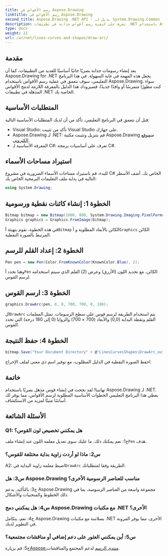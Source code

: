 ```yaml
---
title: رسم الأقواس في Aspose.Drawing
linktitle: رسم الأقواس في Aspose.Drawing
second_title: Aspose.Drawing .NET API - بديل لـ System.Drawing.Common
description: تعرف على كيفية رسم أقواس جذابة في تطبيقات .NET باستخدام Aspose.Drawing. اتبع دليلنا خطوة بخطوة للحصول على نتائج مرئية مذهلة.
type: docs
weight: 11
url: /ar/net/lines-curves-and-shapes/draw-arc/
---
```

## مقدمة

يعد إنشاء رسومات جذابة بصريًا جانبًا أساسيًا للعديد من التطبيقات، كما أن Aspose.Drawing for .NET يجعل هذه المهمة في غاية السهولة. في هذا البرنامج التعليمي، سوف نتعمق في عملية رسم الأقواس باستخدام Aspose.Drawing. سواء كنت مطورًا متمرسًا أو وافدًا جديدًا، فسيزودك هذا الدليل بالمعرفة اللازمة لدمج الأقواس المذهلة في تطبيقات .NET الخاصة بك.

## المتطلبات الأساسية

قبل أن نتعمق في البرنامج التعليمي، تأكد من أن لديك المتطلبات الأساسية التالية:

- Visual Studio: تأكد من تثبيت Visual Studio على جهازك.
-  Aspose.Drawing لـ .NET: قم بتنزيل وتثبيت مكتبة Aspose.Drawing من[موقع إلكتروني](https://releases.aspose.com/drawing/net/).
- المعرفة الأساسية لـ C#: تعرف على أساسيات برمجة C#.

## استيراد مساحات الأسماء

للبدء، قم باستيراد مساحات الأسماء الضرورية في مشروع C# الخاص بك. أضف الأسطر التالية في بداية ملف التعليمات البرمجية الخاص بك:

```csharp
using System.Drawing;
```

## الخطوة 1: إنشاء كائنات نقطية ورسومية

```csharp
Bitmap bitmap = new Bitmap(1000, 800, System.Drawing.Imaging.PixelFormat.Format32bppPArgb);
Graphics graphics = Graphics.FromImage(bitmap);
```

 في هذه الخطوة، نقوم بتهيئة أ`Bitmap` الكائن بالأبعاد المطلوبة و أ`Graphics` الكائن المرتبط بالصورة النقطية.

## الخطوة 2: إعداد القلم للرسم

```csharp
Pen pen = new Pen(Color.FromKnownColor(KnownColor.Blue), 2);
```

 وهنا نحدد أ`Pen` الكائن، مع تحديد اللون (الأزرق) وعرض (2) القلم الذي سيتم استخدامه لرسم القوس.

## الخطوة 3: ارسم القوس

```csharp
graphics.DrawArc(pen, 0, 0, 700, 700, 0, 180);
```

 ال`DrawArc` يتم استخدام الطريقة لرسم قوس على سطح الرسومات. تمثل المعلمات القلم ونقطة البداية (0,0) والأبعاد (700 × 700) والزوايا (0 إلى 180 درجة) التي تحدد القوس.

## الخطوة 4: حفظ النتيجة

```csharp
bitmap.Save("Your Document Directory" + @"LinesCurvesShapes\DrawArc_out.png");
```

احفظ الصورة النقطية في الدليل المطلوب، مع توفير اسم ذي معنى لملف الإخراج.

## خاتمة

تهانينا! لقد نجحت في إنشاء قوس مذهل بصريًا باستخدام Aspose.Drawing لـ .NET. يغطي هذا البرنامج التعليمي الخطوات الأساسية المطلوبة لرسم الأقواس، مما يوفر لك أساسًا متينًا لمزيد من الاستكشاف.

## الأسئلة الشائعة

### Q1: هل يمكنني تخصيص لون القوس؟

 ج1: نعم يمكنك ذلك. ما عليك سوى تعديل معلمة اللون عند إنشاء ملف`Pen` هدف.

### س2: ماذا لو أردت زاوية بداية مختلفة للقوس؟

 A2: اضبط معلمة زاوية البداية في`DrawArc` الطريقة وفقا لمتطلباتك.

### س3: هل Aspose.Drawing مناسب للعناصر الرسومية الأخرى؟

ج3: بالتأكيد. يدعم Aspose.Drawing مجموعة واسعة من العناصر الرسومية، بما في ذلك الخطوط والمنحنيات والأشكال.

### س4: هل يمكنني دمج Aspose.Drawing مع مكتبات .NET الأخرى؟

ج4: نعم، يتكامل Aspose.Drawing بسلاسة مع مكتبات .NET الأخرى، مما يوفر المرونة في التطوير لديك.

### س5: أين يمكنني العثور على دعم إضافي أو مناقشات مجتمعية؟

 ج5: قم بزيارة[Aspose.منتدى الرسم](https://forum.aspose.com/c/diagram/17) لدعم المجتمع والمناقشات.